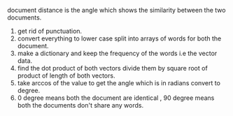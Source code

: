 document distance is the angle which shows the similarity between the two documents.
1. get rid of punctuation. 
2. convert everything to lower case split into arrays of words for both the document.
3. make a dictionary  and keep the frequency of the words i.e the vector data.
4. find the dot product of both vectors divide them by square root of product of length of both vectors.  
5. take arccos of the value to get the angle which is in radians convert to degree. 
6. 0 degree means both the document are identical , 90 degree means both the documents don't share any words.
